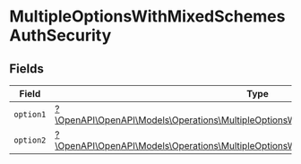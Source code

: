 # MultipleOptionsWithMixedSchemesAuthSecurity


## Fields

| Field                                                                                                                                                                   | Type                                                                                                                                                                    | Required                                                                                                                                                                | Description                                                                                                                                                             |
| ----------------------------------------------------------------------------------------------------------------------------------------------------------------------- | ----------------------------------------------------------------------------------------------------------------------------------------------------------------------- | ----------------------------------------------------------------------------------------------------------------------------------------------------------------------- | ----------------------------------------------------------------------------------------------------------------------------------------------------------------------- |
| `option1`                                                                                                                                                               | [?\OpenAPI\OpenAPI\Models\Operations\MultipleOptionsWithMixedSchemesAuthSecurityOption1](../../models/operations/MultipleOptionsWithMixedSchemesAuthSecurityOption1.md) | :heavy_minus_sign:                                                                                                                                                      | N/A                                                                                                                                                                     |
| `option2`                                                                                                                                                               | [?\OpenAPI\OpenAPI\Models\Operations\MultipleOptionsWithMixedSchemesAuthSecurityOption2](../../models/operations/MultipleOptionsWithMixedSchemesAuthSecurityOption2.md) | :heavy_minus_sign:                                                                                                                                                      | N/A                                                                                                                                                                     |
